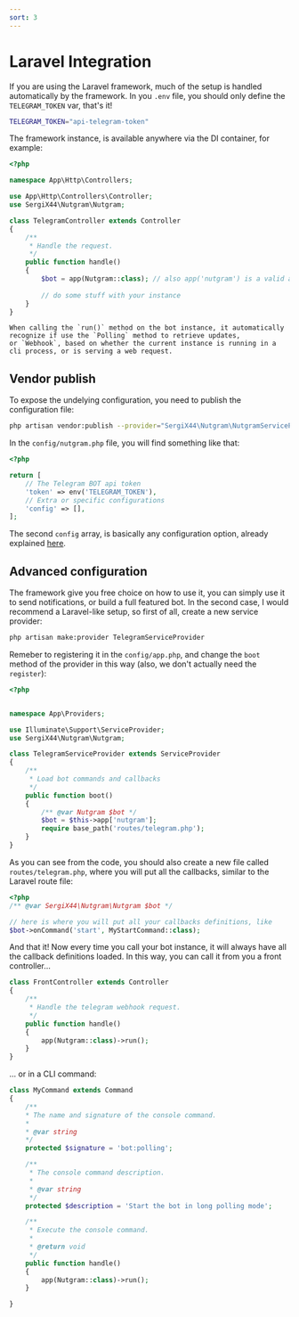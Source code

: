 ```yaml
---
sort: 3
---
```


# Laravel Integration

If you are using the Laravel framework, much of the setup is handled automatically by the framework. In you `.env` file,
you should only define the `TELEGRAM_TOKEN` var, that's it!

```bash
TELEGRAM_TOKEN="api-telegram-token"
```

The framework instance, is available anywhere via the DI container, for example:

```php
<?php

namespace App\Http\Controllers;

use App\Http\Controllers\Controller;
use SergiX44\Nutgram\Nutgram;

class TelegramController extends Controller
{
    /**
     * Handle the request.
     */
    public function handle()
    {
        $bot = app(Nutgram::class); // also app('nutgram') is a valid alias
        
        // do some stuff with your instance      
    }
}
```

```tip
When calling the `run()` method on the bot instance, it automatically recognize if use the `Polling` method to retrieve updates,
or `Webhook`, based on whether the current instance is running in a cli process, or is serving a web request.
```

## Vendor publish

To expose the undelying configuration, you need to publish the configuration file:

```bash
php artisan vendor:publish --provider="SergiX44\Nutgram\NutgramServiceProvider" --tag="config"
```

In the `config/nutgram.php` file, you will find something like that:

```php
<?php

return [
    // The Telegram BOT api token
    'token' => env('TELEGRAM_TOKEN'),
    // Extra or specific configurations
    'config' => [],
];
```

The second `config` array, is basically any configuration option, already
explained [here](installation.md#configuration).

## Advanced configuration

The framework give you free choice on how to use it, you can simply use it to send notifications, or build a full
featured bot. In the second case, I would recommend a Laravel-like setup, so first of all, create a new service
provider:

```bash
php artisan make:provider TelegramServiceProvider
```

Remeber to registering it in the `config/app.php`, and change the `boot` method of the provider in this way (also, we
don't actually need the `register`):

```php
<?php


namespace App\Providers;

use Illuminate\Support\ServiceProvider;
use SergiX44\Nutgram\Nutgram;

class TelegramServiceProvider extends ServiceProvider
{
    /**
     * Load bot commands and callbacks
     */
    public function boot()
    {
        /** @var Nutgram $bot */
        $bot = $this->app['nutgram'];
        require base_path('routes/telegram.php');
    }
}
```

As you can see from the code, you should also create a new file called `routes/telegram.php`, where you will put all the
callbacks, similar to the Laravel route file:

```php
<?php
/** @var SergiX44\Nutgram\Nutgram $bot */

// here is where you will put all your callbacks definitions, like
$bot->onCommand('start', MyStartCommand::class);
```

And that it! Now every time you call your bot instance, it will always have all the callback definitions loaded. In this
way, you can call it from you a front controller...

```php
class FrontController extends Controller
{
    /**
     * Handle the telegram webhook request.
     */
    public function handle()
    {
        app(Nutgram::class)->run();
    }
}
```

... or in a CLI command:

```php
class MyCommand extends Command
{
    /**
    * The name and signature of the console command.
    *
    * @var string
    */
    protected $signature = 'bot:polling';

    /**
     * The console command description.
     *
     * @var string
     */
    protected $description = 'Start the bot in long polling mode';

    /**
     * Execute the console command.
     *
     * @return void
     */
    public function handle()
    {
        app(Nutgram::class)->run();
    }

}
```
